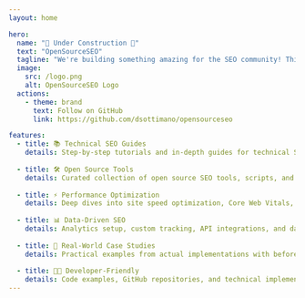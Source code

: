 ```yaml
---
layout: home

hero:
  name: "🚧 Under Construction 🚧"
  text: "OpenSourceSEO"
  tagline: "We're building something amazing for the SEO community! This site will feature in-depth technical SEO guides, open source tools, and practical configurations for SEO professionals."
  image:
    src: /logo.png
    alt: OpenSourceSEO Logo
  actions:
    - theme: brand
      text: Follow on GitHub
      link: https://github.com/dsottimano/opensourceseo

features:
  - title: 📚 Technical SEO Guides
    details: Step-by-step tutorials and in-depth guides for technical SEO implementations, server configurations, and optimization strategies.
  
  - title: 🛠️ Open Source Tools
    details: Curated collection of open source SEO tools, scripts, and utilities for analysis, automation, and reporting.
  
  - title: ⚡ Performance Optimization
    details: Deep dives into site speed optimization, Core Web Vitals, and technical performance improvements.
  
  - title: 📊 Data-Driven SEO
    details: Analytics setup, custom tracking, API integrations, and data analysis techniques for evidence-based SEO.
  
  - title: 🎯 Real-World Case Studies
    details: Practical examples from actual implementations with before/after results and lessons learned.
  
  - title: 👨‍💻 Developer-Friendly
    details: Code examples, GitHub repositories, and technical implementations that bridge SEO and development.
---
```


